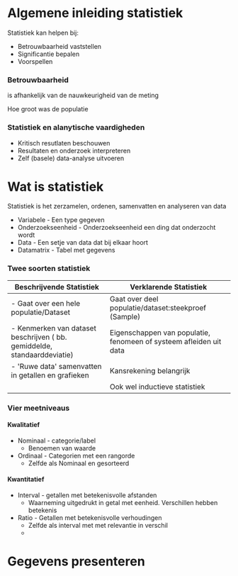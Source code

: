 # Algemene inleiding statistiek
Statistiek kan helpen bij:
- Betrouwbaarheid vaststellen
- Significantie bepalen
- Voorspellen

### Betrouwbaarheid
is afhankelijk van de nauwkeurigheid van de meting

Hoe groot was de populatie

### Statistiek en alanytische vaardigheden
- Kritisch resutlaten beschouwen 
- Resultaten en onderzoek interpreteren
- Zelf (basele) data-analyse uitvoeren

# Wat is statistiek
Statistiek is het zerzamelen, ordenen, samenvatten en analyseren van data
- Variabele - Een type gegeven
- Onderzoekseenheid - Onderzoekseenheid een ding dat onderzocht wordt
- Data - Een setje van data dat bij elkaar hoort
- Datamatrix - Tabel met gegevens
### Twee soorten statistiek
| Beschrijvende Statistiek                                                 | Verklarende Statistiek                                             |
| ------------------------------------------------------------------------ | ------------------------------------------------------------------ |
| - Gaat over een hele populatie/Dataset                                   | Gaat over deel populatie/dataset:steekproef (Sample)               |
| - Kenmerken van dataset beschrijven ( bb. gemiddelde, standaarddeviatie) | Eigenschappen van populatie, fenomeen of systeem afleiden uit data |
| - 'Ruwe data' samenvatten in getallen en grafieken                       | Kansrekening belangrijk                                            |
|                                                                          | Ook wel inductieve statistiek                                      |


### Vier meetniveaus
#### Kwalitatief
- Nominaal - categorie/label
	- Benoemen van waarde
- Ordinaal - Categorien met een rangorde
	- Zelfde als Nominaal en gesorteerd
#### Kwantitatief
- Interval - getallen met betekenisvolle afstanden
	- Waarneming uitgedrukt in getal met eenheid. Verschillen hebben betekenis
- Ratio - Getallen met betekenisvolle verhoudingen
	- Zelfde als interval met met relevantie in verschil
	- 

# Gegevens presenteren
